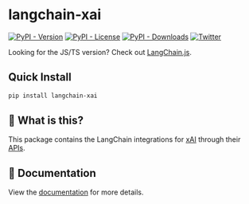 # langchain-xai

[![PyPI - Version](https://img.shields.io/pypi/v/langchain-xai?label=%20)](https://pypi.org/project/langchain-xai/#history)
[![PyPI - License](https://img.shields.io/pypi/l/langchain-xai)](https://opensource.org/licenses/MIT)
[![PyPI - Downloads](https://img.shields.io/pepy/dt/langchain-xai)](https://pypistats.org/packages/langchain-xai)
[![Twitter](https://img.shields.io/twitter/url/https/twitter.com/langchainai.svg?style=social&label=Follow%20%40LangChainAI)](https://twitter.com/langchainai)

Looking for the JS/TS version? Check out [LangChain.js](https://github.com/langchain-ai/langchainjs).

## Quick Install

```bash
pip install langchain-xai
```

## 🤔 What is this?

This package contains the LangChain integrations for [xAI](https://x.ai/) through their [APIs](https://console.x.ai).

## 📖 Documentation

View the [documentation](https://docs.langchain.com/oss/python/integrations/providers/xai) for more details.
